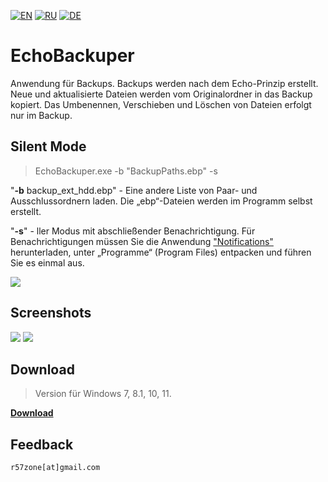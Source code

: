 [![EN](https://user-images.githubusercontent.com/9499881/33184537-7be87e86-d096-11e7-89bb-f3286f752bc6.png)](https://github.com/r57zone/EchoBackuper/blob/master/README.md) 
[![RU](https://user-images.githubusercontent.com/9499881/27683795-5b0fbac6-5cd8-11e7-929c-057833e01fb1.png)](https://github.com/r57zone/EchoBackuper/blob/master/README.RU.md)
[![DE](https://github-production-user-asset-6210df.s3.amazonaws.com/9499881/260246540-591e9ba8-2aea-4600-be8f-d23599998df9.png)](https://github.com/r57zone/EchoBackuper/blob/master/README.DE.md)

# EchoBackuper
Anwendung für Backups. Backups werden nach dem Echo-Prinzip erstellt. Neue und aktualisierte Dateien werden vom Originalordner in das Backup kopiert. Das Umbenennen, Verschieben und Löschen von Dateien erfolgt nur im Backup.

## Silent Mode
>EchoBackuper.exe -b "BackupPaths.ebp" -s

"**-b** backup_ext_hdd.ebp" - Eine andere Liste von Paar- und Ausschlussordnern laden. Die „ebp“-Dateien werden im Programm selbst erstellt.

"**-s**" - ller Modus mit abschließender Benachrichtigung. Für Benachrichtigungen müssen Sie die Anwendung ["Notifications"](https://github.com/r57zone/notifications) herunterladen, unter „Programme“ (Program Files) entpacken und führen Sie es einmal aus.

![](https://user-images.githubusercontent.com/9499881/65593964-b96af000-dfa2-11e9-814b-bf03625359a5.png)

## Screenshots
[![](https://github-production-user-asset-6210df.s3.amazonaws.com/9499881/260224440-d6362d7c-3cf0-47d2-9aaf-6b3b7d823b75.jpg)](https://github.com/r57zone/EchoBackuper/assets/9499881/a42082e5-e67e-4640-8484-a253eda65329)
[![](https://github-production-user-asset-6210df.s3.amazonaws.com/9499881/260224456-38066115-c0ba-445d-9ded-86bb98de617c.jpg)](https://github.com/r57zone/EchoBackuper/assets/9499881/b973da26-7da7-4c2b-b6a4-9dccf418c8a8)

## Download
>Version für Windows 7, 8.1, 10, 11.

**[Download](https://github.com/r57zone/EchoBackuper/releases)**

## Feedback
`r57zone[at]gmail.com`